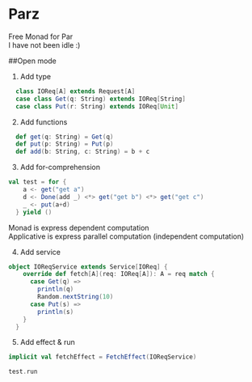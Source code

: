 # Parz
Free Monad for Par <br/>
I have not been idle :)

##Open mode

1. Add type

```scala
  class IOReq[A] extends Request[A]
  case class Get(q: String) extends IOReq[String]
  case class Put(r: String) extends IOReq[Unit]
```

2. Add functions

```scala
  def get(q: String) = Get(q)
  def put(p: String) = Put(p)
  def add(b: String, c: String) = b + c
```

3. Add for-comprehension <br/>

```scala
val test = for {
    a <- get("get a")
    d <- Done(add _) <*> get("get b") <*> get("get c")
    _ <- put(a+d)
  } yield ()
```

Monad is express dependent computation <br/>
Applicative is express parallel computation (independent computation)<br/>

4. Add service

```scala
object IOReqService extends Service[IOReq] {
    override def fetch[A](req: IOReq[A]): A = req match {
      case Get(q) =>
        println(q)
        Random.nextString(10)
      case Put(s) =>
        println(s)
    }
  }

```

5. Add effect & run

```scala
implicit val fetchEffect = FetchEffect(IOReqService)

test.run
```